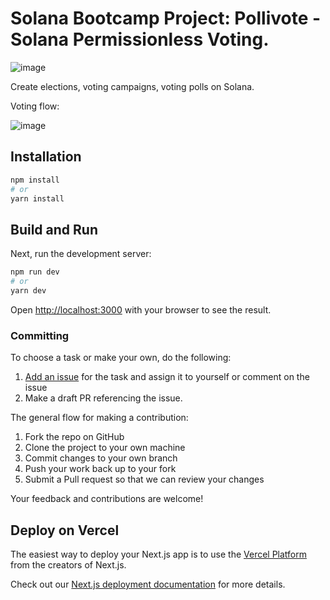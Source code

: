 
# Solana Bootcamp Project: Pollivote - Solana Permissionless Voting.

![image](https://github.com/damienen/sol-bootcamp-project/assets/124439840/02e0f9ac-40a2-4de2-bfef-37c747ccc923)


Create elections, voting campaigns, voting polls on Solana.

Voting flow:

![image](https://github.com/damienen/sol-bootcamp-project/assets/124439840/d79a2de1-947c-4af0-b952-ef859c1f2386)


## Installation

```bash
npm install
# or
yarn install
```

## Build and Run

Next, run the development server:

```bash
npm run dev
# or
yarn dev
```

Open [http://localhost:3000](http://localhost:3000) with your browser to see the result.

### Committing

To choose a task or make your own, do the following:

1. [Add an issue]([https://github.com/solana-dev-adv/solana-dap/issues](https://github.com/damienen/sol-bootcamp-project)/new) for the task and assign it to yourself or comment on the issue
2. Make a draft PR referencing the issue.

The general flow for making a contribution:

1. Fork the repo on GitHub
2. Clone the project to your own machine
3. Commit changes to your own branch
4. Push your work back up to your fork
5. Submit a Pull request so that we can review your changes


Your feedback and contributions are welcome!

## Deploy on Vercel

The easiest way to deploy your Next.js app is to use the [Vercel Platform](https://vercel.com/new?utm_medium=default-template&filter=next.js&utm_source=create-next-app&utm_campaign=create-next-app-readme) from the creators of Next.js.

Check out our [Next.js deployment documentation](https://nextjs.org/docs/deployment) for more details.
